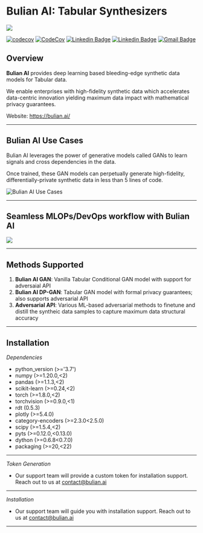 # Bulian AI: Tabular Synthesizers
![](https://i.imgur.com/zC6hRlG.png)


[![codecov](https://codecov.io/gh/bulian-ai/Tabular_Synthesizers/branch/main/graph/badge.svg?token=5VSP2B3Y4Y)](https://codecov.io/gh/bulian-ai/Tabular_Synthesizers)
[![CodeCov](https://github.com/bulian-ai/Tabular_Synthesizers/actions/workflows/codeconv.yml/badge.svg)](https://github.com/bulian-ai/Tabular_Synthesizers/actions/workflows/codeconv.yml)
[![Linkedin Badge](https://img.shields.io/badge/-Bulian%20AI-1DA1F2?style=flat-square&logo=twitter&logoColor=white&link=https://twitter.com/Bulian_AI)]( https://twitter.com/Bulian_AI)
[![Linkedin Badge](https://img.shields.io/badge/-Videha%20AI-0A66C2?style=flat-square&logo=Linkedin&logoColor=white&link=https://www.linkedin.com/company/bulianai/)](https://www.linkedin.com/company/bulianai/)
[![Gmail Badge](https://img.shields.io/badge/-contact@bulian.ai-ffcc33?style=flat-square&logo=gmail&logoColor=black&link=mailto:contact@bulian.ai)](mailto:contact@bulian.ai)


**Overview**
---

**Bulian AI** provides deep learning based bleeding-edge synthetic data models for Tabular data.

We enable enterprises with high-fidelity synthetic data which accelerates data-centric innovation yielding maximum data impact with mathematical privacy guarantees.

Website: https://bulian.ai/

---     

**Bulian AI Use Cases**
---


Bulian AI leverages the power of generative models called GANs to learn signals and cross dependencies in the data. 


Once trained, these GAN models can perpetually generate high-fidelity, differentially-private synthetic data in less than 5 lines of code.


![](https://i.imgur.com/bXaJXZl.png "Bulian AI Use Cases")

---

**Seamless MLOPs/DevOps workflow with Bulian AI**
---

![](https://i.imgur.com/R0dTQZ6.png)

---

 **Methods Supported**
---

1. **Bulian AI GAN**: Vanilla Tabular Conditional GAN model with support for adversaial API 
2. **Bulian AI DP-GAN**:  Tabular GAN model with formal privacy guarantees; also supports adversarial API
3. **Adversarial API**: Various ML-based adversarial methods to finetune and distill the syntheic data samples to capture maximum data structural accuracy

---

**Installation**
---

*Dependencies*

- python_version (>='3.7')
- numpy (>=1.20.0,<2)
- pandas (>=1.1.3,<2)
- scikit-learn (>=0.24,<2)
- torch (>=1.8.0,<2)
- torchvision  (>=0.9.0,<1)
- rdt (0.5.3)
- plotly (>=5.4.0)
- category-encoders (>=2.3.0<2.5.0)
- scipy (>=1.5.4,<2)
- pyts  (>=0.12.0,<0.13.0)
- dython (>=0.6.8<0.7.0)
- packaging (>=20,<22)

---
*Token Generation*
- Our support team will provide a custom token for installation support. Reach out to us at contact@bulian.ai 

---
*Installation*
- Our support team will guide you with installation support. Reach out to us at contact@bulian.ai

---




